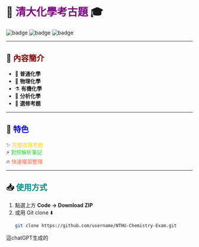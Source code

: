 # 🧪 <span style="color:purple">清大化學考古題</span> 🎓

![badge](https://img.shields.io/badge/NTHU-Chemistry-blueviolet?style=for-the-badge)
![badge](https://img.shields.io/badge/Exam-Archive-green?style=flat-square)
![badge](https://img.shields.io/badge/%E5%8C%96%E5%AD%B8-%E7%9C%9F%E9%A6%99%E5%91%B3-orange?style=for-the-badge)

---

## 📂 <span style="color:darkred">內容簡介</span>

- 📘 **普通化學**  
- 🔬 **物理化學**  
- ⚗️ **有機化學**  
- 🧲 **分析化學**  
- 🌟 **選修考題**  

---

## 🎉 <span style="color:blue">特色</span>
✨ <span style="color:gold">完整收錄考題</span>  
⚡ <span style="color:limegreen">對照解析筆記</span>  
🔥 <span style="color:tomato">快速複習整理</span>  

---

## 📥 <span style="color:darkcyan">使用方式</span>

1. 點選上方 **Code → Download ZIP**  
2. 或用 Git clone ⬇️  
   ```bash
   git clone https://github.com/username/NTHU-Chemistry-Exam.git


這chatGPT生成的
